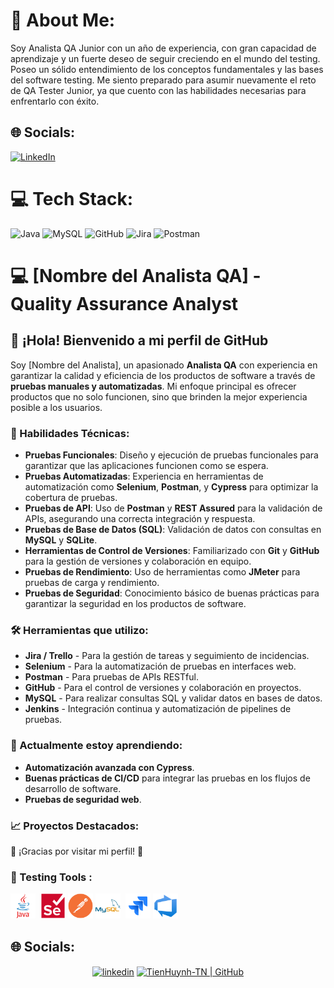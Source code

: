 
# 💫 About Me:
Soy Analista QA Junior con un año de experiencia, con gran capacidad de aprendizaje y un fuerte deseo de seguir creciendo en el mundo del testing. Poseo un sólido entendimiento de los conceptos fundamentales y las bases del software testing. Me siento preparado para asumir nuevamente el reto de QA Tester Junior, ya que cuento con las habilidades necesarias para enfrentarlo con éxito.


## 🌐 Socials:
[![LinkedIn](https://img.shields.io/badge/LinkedIn-%230077B5.svg?logo=linkedin&logoColor=white)](https://linkedin.com/in/https://www.linkedin.com/in/leandro-guiza-cortes-579b612ab/) 

# 💻 Tech Stack:
![Java](https://img.shields.io/badge/java-%23ED8B00.svg?style=for-the-badge&logo=openjdk&logoColor=white) ![MySQL](https://img.shields.io/badge/mysql-4479A1.svg?style=for-the-badge&logo=mysql&logoColor=white) ![GitHub](https://img.shields.io/badge/github-%23121011.svg?style=for-the-badge&logo=github&logoColor=white) ![Jira](https://img.shields.io/badge/jira-%230A0FFF.svg?style=for-the-badge&logo=jira&logoColor=white) ![Postman](https://img.shields.io/badge/Postman-FF6C37?style=for-the-badge&logo=postman&logoColor=white)

# 💻 **[Nombre del Analista QA]** - Quality Assurance Analyst

## 👋 ¡Hola! Bienvenido a mi perfil de GitHub
Soy [Nombre del Analista], un apasionado **Analista QA** con experiencia en garantizar la calidad y eficiencia de los productos de software a través de **pruebas manuales y automatizadas**. Mi enfoque principal es ofrecer productos que no solo funcionen, sino que brinden la mejor experiencia posible a los usuarios.

### 🚀 Habilidades Técnicas:
- **Pruebas Funcionales**: Diseño y ejecución de pruebas funcionales para garantizar que las aplicaciones funcionen como se espera.
- **Pruebas Automatizadas**: Experiencia en herramientas de automatización como **Selenium**, **Postman**, y **Cypress** para optimizar la cobertura de pruebas.
- **Pruebas de API**: Uso de **Postman** y **REST Assured** para la validación de APIs, asegurando una correcta integración y respuesta.
- **Pruebas de Base de Datos (SQL)**: Validación de datos con consultas en **MySQL** y **SQLite**.
- **Herramientas de Control de Versiones**: Familiarizado con **Git** y **GitHub** para la gestión de versiones y colaboración en equipo.
- **Pruebas de Rendimiento**: Uso de herramientas como **JMeter** para pruebas de carga y rendimiento.
- **Pruebas de Seguridad**: Conocimiento básico de buenas prácticas para garantizar la seguridad en los productos de software.

### 🛠️ Herramientas que utilizo:
- **Jira / Trello** - Para la gestión de tareas y seguimiento de incidencias.
- **Selenium** - Para la automatización de pruebas en interfaces web.
- **Postman** - Para pruebas de APIs RESTful.
- **GitHub** - Para el control de versiones y colaboración en proyectos.
- **MySQL** - Para realizar consultas SQL y validar datos en bases de datos.
- **Jenkins** - Integración continua y automatización de pipelines de pruebas.

### 🌱 Actualmente estoy aprendiendo:
- **Automatización avanzada con Cypress**.
- **Buenas prácticas de CI/CD** para integrar las pruebas en los flujos de desarrollo de software.
- **Pruebas de seguridad web**.

### 📈 Proyectos Destacados:


📎 ¡Gracias por visitar mi perfil! 🚀


### 🐞 Testing Tools :
<div>
   <img src="https://github.com/devicons/devicon/blob/master/icons/java/java-original-wordmark.svg" title="Java" alt="Java" width="40" height="40"/>&nbsp;
  <img src="https://github.com/devicons/devicon/blob/master/icons/selenium/selenium-original.svg" title="Selenium" **alt="Selenium" width="40" height="40"/>
  <img src="https://github.com/devicons/devicon/blob/master/icons/postman/postman-original.svg" title="Postman" **alt="Postman" width="40" height="40"/>
    <img src="https://github.com/devicons/devicon/blob/master/icons/mysql/mysql-original-wordmark.svg" title="MySQL"  alt="MySQL" width="40" height="40"/>&nbsp;
  <img src="https://github.com/devicons/devicon/blob/master/icons/jira/jira-original.svg" title="Jira" **alt="Jira" width="40" height="40"/>
  <img src="https://github.com/devicons/devicon/blob/master/icons/azuredevops/azuredevops-original.svg" title="Azure DevOps" **alt="Azure DevOps" width="40" height="40"/>
</div>

<!--icons and links-->

## 🌐 Socials:
<p align="center">
<a href="https://www.linkedin.com/in/leandro-guiza-cortes-579b612ab/" target="blank"><img align="center" src="https://user-images.githubusercontent.com/88904952/234979284-68c11d7f-1acc-4f0c-ac78-044e1037d7b0.png" alt="linkedin" height="50" width="50" /></a>
 <a href="https://github.com/LeandroGuizaCortes" target="_blank">
    <img align="center" alt="TienHuynh-TN | GitHub" width="50px" src="https://upload.wikimedia.org/wikipedia/commons/thumb/a/ae/Github-desktop-logo-symbol.svg/1024px-Github-desktop-logo-symbol.svg.png" /></a> 
   <style>
    .github-icon {
        filter: brightness(0) invert(0);
    }
</style>
</p>
 



